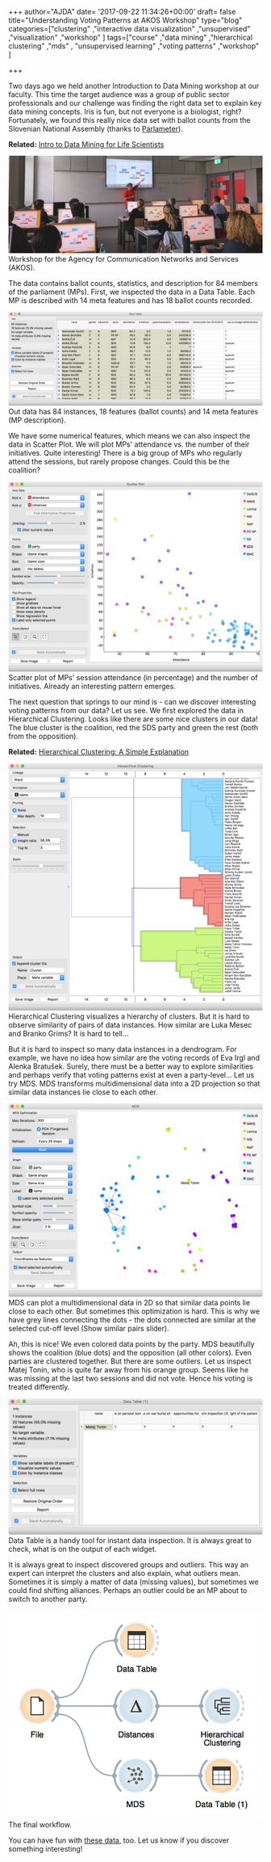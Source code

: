 +++
author="AJDA"
date= '2017-09-22 11:34:26+00:00'
draft= false
title="Understanding Voting Patterns  at AKOS Workshop"
type="blog"
categories=["clustering" ,"interactive data visualization" ,"unsupervised" ,"visualization"  ,"workshop" ]
tags=["course" ,"data mining" ,"hierarchical clustering" ,"mds" ,
"unsupervised learning" ,"voting patterns" ,"workshop" ]

+++

Two days ago we held another Introduction to Data Mining workshop at our faculty. This time the target audience was a group of public sector professionals and our challenge was finding the right data set to explain key data mining concepts. Iris is fun, but not everyone is a biologist, right? Fortunately, we found this really nice data set with ballot counts from the Slovenian National Assembly (thanks to [Parlameter](https://parlameter.si/)).


**Related:** [Intro to Data Mining for Life Scientists](https://blog.biolab.si/2016/10/02/intro-to-data-mining-for-life-scientists/)




[![](/images/2017/09/IMG_20170920_105828-1.jpg)
](https://blog.biolab.si/wp-content/uploads/2017/09/IMG_20170920_105828-1.jpg) Workshop for the Agency for Communication Networks and Services (AKOS).



The data contains ballot counts, statistics, and description for 84 members of the parliament (MPs). First, we inspected the data in a Data Table. Each MP is described with 14 meta features and has 18 ballot counts recorded.

[![](/images/2017/09/Screen-Shot-2017-09-22-at-10.31.51.png)
](https://blog.biolab.si/wp-content/uploads/2017/09/Screen-Shot-2017-09-22-at-10.31.51.png) Out data has 84 instances, 18 features (ballot counts) and 14 meta features (MP description).



We have some numerical features, which means we can also inspect the data in Scatter Plot. We will plot MPs' attendance vs. the number of their initiatives. Quite interesting! There is a big group of MPs who regularly attend the sessions, but rarely propose changes. Could this be the coalition?

[![](/images/2017/09/Screen-Shot-2017-09-22-at-13.48.24.png)
](https://blog.biolab.si/wp-content/uploads/2017/09/Screen-Shot-2017-09-22-at-13.48.24.png) Scatter plot of MPs' session attendance (in percentage) and the number of initiatives. Already an interesting pattern emerges.



The next question that springs to our mind is - can we discover interesting voting patterns from our data? Let us see. We first explored the data in Hierarchical Clustering. Looks like there are some nice clusters in our data! The blue cluster is the coalition, red the SDS party and green the rest (both from the opposition).


**Related:** [Hierarchical Clustering: A Simple Explanation](https://blog.biolab.si/2015/12/02/hierarchical-clustering-a-simple-explanation/)




[![](/images/2017/09/Screen-Shot-2017-09-22-at-10.58.08.png)
](https://blog.biolab.si/wp-content/uploads/2017/09/Screen-Shot-2017-09-22-at-10.58.08.png) Hierarchical Clustering visualizes a hierarchy of clusters. But it is hard to observe similarity of pairs of data instances. How similar are Luka Mesec and Branko Grims? It is hard to tell...



But it is hard to inspect so many data instances in a dendrogram. For example, we have no idea how similar are the voting records of Eva Irgl and Alenka Bratušek. Surely, there must be a better way to explore similarities and perhaps verify that voting patterns exist at even a party-level... Let us try MDS. MDS transforms multidimensional data into a 2D projection so that similar data instances lie close to each other.

[![](/images/2017/09/Screen-Shot-2017-09-22-at-11.08.28.png)
](https://blog.biolab.si/wp-content/uploads/2017/09/Screen-Shot-2017-09-22-at-11.08.28.png) MDS can plot a multidimensional data in 2D so that similar data points lie close to each other. But sometimes this optimization is hard. This is why we have grey lines connecting the dots - the dots connected are similar at the selected cut-off level (Show similar pairs slider).



Ah, this is nice! We even colored data points by the party. MDS beautifully shows the coalition (blue dots) and the opposition (all other colors). Even parties are clustered together. But there are some outliers. Let us inspect Matej Tonin, who is quite far away from his orange group. Seems like he was missing at the last two sessions and did not vote. Hence his voting is treated differently.

[![](/images/2017/09/Screen-Shot-2017-09-22-at-11.16.02.png)
](https://blog.biolab.si/wp-content/uploads/2017/09/Screen-Shot-2017-09-22-at-11.16.02.png) Data Table is a handy tool for instant data inspection. It is always great to check, what is on the output of each widget.



It is always great to inspect discovered groups and outliers. This way an expert can interpret the clusters and also explain, what outliers mean. Sometimes it is simply a matter of data (missing values), but sometimes we could find shifting alliances. Perhaps an outlier could be an MP about to switch to another party.

[![](/images/2017/09/Screen-Shot-2017-09-22-at-11.56.35.png)
](https://blog.biolab.si/wp-content/uploads/2017/09/Screen-Shot-2017-09-22-at-11.56.35.png) The final workflow.



You can have fun with [these data](https://raw.githubusercontent.com/ajdapretnar/datasets/master/data/slovenian-national-assembly-eng.tab), too. Let us know if you discover something interesting!


